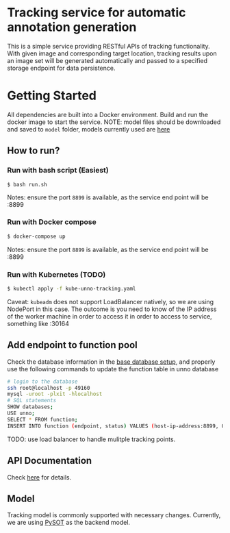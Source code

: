 # Tracking service for automatic annotation generation

This is a simple service providing RESTful APIs of tracking functionality.
With given image and corresponding target location, tracking results upon an
image set will be generated automatically and passed to a specified storage
endpoint for data persistence.

# Getting Started
All dependencies are built into a Docker environment.  Build and run the docker
image to start the service.  NOTE: model files should be downloaded and saved
to `model` folder, models currently used are
[here](https://github.com/STVIR/pysot/blob/master/MODEL_ZOO.md)

## How to run?
### Run with bash script (Easiest)
```
$ bash run.sh
```
Notes: ensure the port `8899` is available, as the service end point will 
be <host-ip-addres>:8899


### Run with Docker compose
```bash
$ docker-compose up
```
Notes: ensure the port `8899` is available, as the service end point will 
be <host-ip-addres>:8899

### Run with Kubernetes (TODO)
```bash
$ kubectl apply -f kube-unno-tracking.yaml
```
Caveat: `kubeadm` does not support LoadBalancer natively, so we are using 
NodePort in this case. The outcome is  you need to know of the IP address
of the worker machine in order to access it in order to access to service, 
something like <worker-ip-address>:30164

## Add endpoint to function pool
Check the database information in the [base database setup](../../BackendManager/components/BaseDatabase/),
and properly use the following commands to update the function table in unno database
```bash
# login to the database
ssh root@localhost -p 49160
mysql -uroot -plxit -hlocalhost
# SQL statements
SHOW databases;
USE unno;
SELECT * FROM function;
INSERT INTO function (endpoint, status) VALUES (host-ip-address:8899, 0)
```
TODO: use load balancer to handle mulitple tracking points.

## API Documentation
Check [here](API.md) for details.

## Model
Tracking model is commonly supported with necessary changes.  Currently, we are
using [PySOT](https://github.com/STVIR/pysot) as the backend model.
